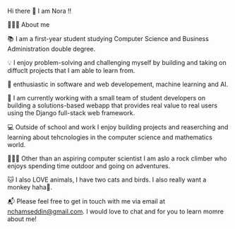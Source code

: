 Hi there 👋 
I am Nora !!

👩🏻‍🦱 About me 

📚 I am a first-year student studying Computer Science and Business Administration double degree.

💡 I enjoy problem-solving and challenging myself by building and taking on diffuclt projects that I am able to learn from.

🌱 enthusiastic in software and web developement, machine learning and AI.

🔭 I am currently working with a small team of student developers on building a solutions-based webapp that provides real value to real users using the Django full-stack web framework.

💻 Outside of school and work I enjoy building projects and reaserching and learning about tehcnologies in the computer science and mathematics world.

🧗🏻‍♀️ Other than an aspiring computer scientist I am aslo a rock climber who enjoys spending time outdoor and going on adventures.  

🐱 I also LOVE animals, I have two cats and birds. I also really want a monkey haha🙈.

📬 Please feel free to get in touch with me via email at nchamseddin@gmail.com. I would love to chat and for you to learn momre about me!
